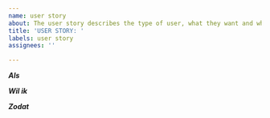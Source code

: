 ```yaml
---
name: user story
about: The user story describes the type of user, what they want and why.
title: 'USER STORY: '
labels: user story
assignees: ''

---
```


***Als***

***Wil ik***

***Zodat***
